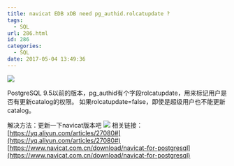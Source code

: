 ```yaml
---
title: navicat EDB xDB need pg_authid.rolcatupdate ?
tags:
  - SQL
url: 286.html
id: 286
categories:
  - SQL
date: 2017-05-04 13:49:36
---
```


![](http://huanggd.com/wp-content/uploads/2017/05/QQ截图20170504134616.png)

PostgreSQL 9.5以前的版本，pg_authid有个字段rolcatupdate，用来标记用户是否有更新catalog的权限。 如果rolcatupdate=false，即使是超级用户也不能更新catalog。

解决方法：更新一下navicat版本吧 ![](http://huanggd.com/wp-content/uploads/2017/05/QQ截图20170504134815.png) 相关链接：[https://yq.aliyun.com/articles/27080#](https://yq.aliyun.com/articles/27080#) [https://www.navicat.com.cn/download/navicat-for-postgresql](https://www.navicat.com.cn/download/navicat-for-postgresql)